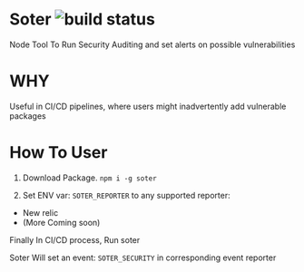 # Soter ![build status](https://travis-ci.org/nfons/soter.svg?branch=master)
Node Tool To Run Security Auditing and set alerts on possible vulnerabilities

# WHY
Useful in CI/CD pipelines, where users might inadvertently add vulnerable packages


# How To User
1. Download Package. `npm i -g soter`

2. Set ENV var: `SOTER_REPORTER` to any supported reporter:
* New relic
* (More Coming soon)

Finally In CI/CD process, Run soter

Soter Will set an event: `SOTER_SECURITY` in corresponding event reporter

